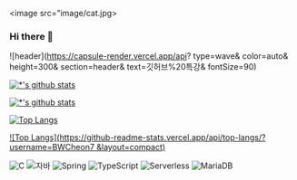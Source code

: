 <image src="image/cat.jpg>


### Hi there 👋

<!--
**BWCheon7/BWCheon7** is a ✨ _special_ ✨ repository because its `README.md` (this file) appears on your GitHub profile.

Here are some ideas to get you started:

- 🔭 I’m currently working on ...
- 🌱 I’m currently learning ...
- 👯 I’m looking to collaborate on ...
- 🤔 I’m looking for help with ...
- 💬 Ask me about ...
- 📫 How to reach me: ...
- 😄 Pronouns: ...
- ⚡ Fun fact: ...
-->
![header](https://capsule-render.vercel.app/api?
type=wave&
color=auto&
height=300&
section=header&
text=깃허브%20특강&
fontSize=90)
            
[![*'s github stats](https://github-readme-stats.vercel.app/api?username=BWCheon7)](https://github.com/BWCheon7)
            
[![*'s github stats](https://github-readme-stats.vercel.app/api?username=BWCheon7&show_icons=true&theme=radical)](https://github.com/BWCheon7)
            
[![Top Langs](https://github-readme-stats.vercel.app/api/top-langs/?username=BWCheon7)](https://github.com/BWCheon7/github-readme-stats)

[![Top Langs](https://github-readme-stats.vercel.app/api/top-langs/?username=BWCheon7 &layout=compact)](https://github.com/BWCheon7/github-readme-stats)
            
![C](https://img.shields.io/badge/-C-123456?style=flat-square&logo=C&logoColor=black)
![자바](https://img.shields.io/badge/-자바-007396?style=flat&logo=Java&logoColor=ffffff)
![Spring](https://img.shields.io/badge/-Spring-6DB33F?style=for-the-badge&logo=Spring&logoColor=white)
![TypeScript](https://img.shields.io/badge/-TypeScript-3178C6?style=flat-square&logo=TypeScript&logoColor=white)
![Serverless](https://img.shields.io/badge/-Serverless-FD5750?style=flat-square&logo=Serverless&logoColor=magenta)
![MariaDB](https://img.shields.io/badge/-MariaDB-1F305F?style=flat-square&logo=mariadb&logoColor=white)
